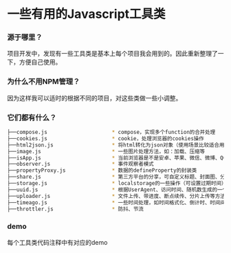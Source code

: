 # 一些有用的Javascript工具类

### 源于哪里？
项目开发中，发现有一些工具类是基本上每个项目我会用到的。因此重新整理了一下，方便自己使用。

### 为什么不用NPM管理？
因为这样我可以适时的根据不同的项目，对这些类做一些小调整。

### 它们都有什么？

```bash
├──compose.js                     * compose，实现多个function的合并处理
├──cookies.js                     * cookie，处理浏览器的cookies操作
├──html2json.js                   * 将html转化为json对象（使用场景比较适合用于服务端如node）
├──image.js                       * 一些图片处理方法，如：加载、压缩等
├──isApp.js                       * 当前浏览器是不是安卓、苹果、微信、微博、QQ等
├──observer.js                    * 事件观察者模式
├──propertyProxy.js               * 数据的defineProperty的封装类
├──share.js                       * 第三方平台的分享，可自定义标题、封面图、分享链接等（微信、QQ、微博）
├──storage.js                     * localstorage的一些操作（可设置过期时间）
├──uuid.js                        * 根据UserAgent、访问时间、随机数生成的一个唯一值
├──uploader.js                    * 文件上传、带进度、断点续传、分片上传等方法
├──timeago.js                     * 一些时间处理，如时间格式化、倒计时、时间间隔等等
├──throttler.js                   * 防抖、节流
```

### demo
每个工具类代码注释中有对应的demo